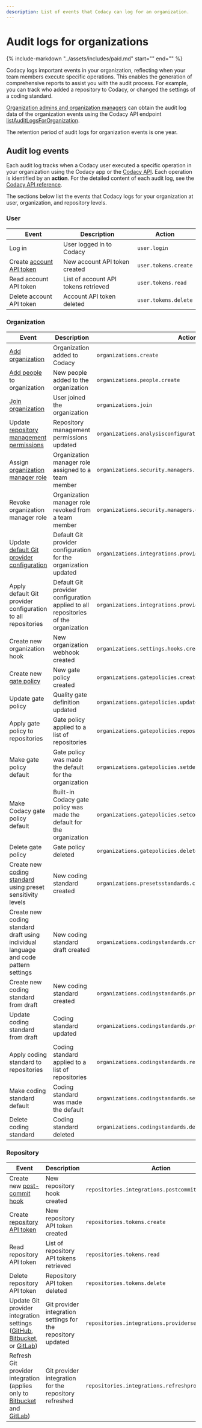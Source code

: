 ```yaml
---
description: List of events that Codacy can log for an organization.
---
```


# Audit logs for organizations

{%
    include-markdown "../assets/includes/paid.md"
    start="<!--paid-feature-business-start-->"
    end="<!--paid-feature-business-end-->"
%}

Codacy logs important events in your organization, reflecting when your team members execute specific operations. This enables the generation of comprehensive reports to assist you with the audit process. For example, you can track who added a repository to Codacy, or changed the settings of a coding standard.

[Organization admins and organization managers](./roles-and-permissions-for-organizations.md) can obtain the audit log data of the organization events using the Codacy API endpoint [listAuditLogsForOrganization](https://api.codacy.com/api/api-docs#listauditlogsfororganization).

The retention period of audit logs for organization events is one year.

## Audit log events

Each audit log tracks when a Codacy user executed a specific operation in your organization using the Codacy app or the [Codacy API](https://api.codacy.com/api/api-docs#codacy-api). Each operation is identified by an **action**. For the detailed content of each audit log, see the [Codacy API reference](https://api.codacy.com/api/api-docs#listauditlogsfororganization).

The sections below list the events that Codacy logs for your organization at user, organization, and repository levels.

### User

|Event|Description|Action|
|-----|-----------|------|
|Log in|User logged in to Codacy|`user.login`|
|Create [account API token](../codacy-api/api-tokens.md#account-api-tokens)|New account API token created|`user.tokens.create`|
|Read account API token|List of account API tokens retrieved|`user.tokens.read`|
|Delete account API token|Account API token deleted|`user.tokens.delete`|

### Organization

|Event|Description|Action|
|-----|-----------|------|
|[Add organization](./what-are-organizations.md#adding-an-organization)|Organization added to Codacy|`organizations.create`|
|[Add people](./managing-people.md#adding-people) to organization|New people added to the organization|`organizations.people.create`|
|[Join organization](./managing-people.md#joining)|User joined the organization|`organizations.join`|
|Update [repository management permissions](./roles-and-permissions-for-organizations.md#change-analysis-configuration)|Repository management permissions updated|`organizations.analysisconfigurationminimumpermission.update`|
|Assign [organization manager role](./roles-and-permissions-for-organizations.md#managing-the-organization-manager-role)|Organization manager role assigned to a team member|`organizations.security.managers.create`|
|Revoke organization manager role|Organization manager role revoked from a team member|`organizations.security.managers.delete`|
|Update [default Git provider configuration](./integrations/default-git-provider-integration-settings.md)|Default Git provider configuration for the organization updated|`organizations.integrations.providersettings.update`|
|Apply default Git provider configuration to all repositories|Default Git provider configuration applied to all repositories of the organization|`organizations.integrations.providersettings.apply`|
|Create new organization hook|New organization webhook created|`organizations.settings.hooks.create`|
|Create new [gate policy](./using-gate-policies.md)|New gate policy created|`organizations.gatepolicies.create`|
|Update gate policy|Quality gate definition updated|`organizations.gatepolicies.update`|
|Apply gate policy to repositories|Gate policy applied to a list of repositories|`organizations.gatepolicies.repositories.apply`|
|Make gate policy default|Gate policy was made the default for the organization|`organizations.gatepolicies.setdefault`|
|Make Codacy gate policy default|Built-in Codacy gate policy was made the default for the organization|`organizations.gatepolicies.setcodacydefault`|
|Delete gate policy|Gate policy deleted|`organizations.gatepolicies.delete`|
|Create new [coding standard](./using-coding-standards.md) using preset sensitivity levels|New coding standard created|`organizations.presetsstandards.create`|
|Create new coding standard draft using individual language and code pattern settings|New coding standard draft created|`organizations.codingstandards.create`|
|Create new coding standard from draft|New coding standard created|`organizations.codingstandards.promote`|
|Update coding standard from draft|Coding standard updated|`organizations.codingstandards.promote`|
|Apply coding standard to repositories|Coding standard applied to a list of repositories|`organizations.codingstandards.repositories.apply`|
|Make coding standard default|Coding standard was made the default|`organizations.codingstandards.setdefault`|
|Delete coding standard|Coding standard deleted|`organizations.codingstandards.delete`|

### Repository

|Event|Description|Action|
|-----|-----------|------|
|Create new [post-commit hook](../repositories-configure/integrations/post-commit-hooks.md)|New repository hook created|`repositories.integrations.postcommithook`|
|Create [repository API token](../codacy-api/api-tokens.md#repository-api-tokens)|New repository API token created|`repositories.tokens.create`|
|Read repository API token|List of repository API tokens retrieved|`repositories.tokens.read`|
|Delete repository API token|Repository API token deleted|`repositories.tokens.delete`|
|Update Git provider integration settings<br>([GitHub](../repositories-configure/integrations/github-integration.md#configuring), [Bitbucket](../repositories-configure/integrations/bitbucket-integration.md#configuring), or [GitLab](../repositories-configure/integrations/gitlab-integration.md#configuring))|Git provider integration settings for the repository updated|`repositories.integrations.providersettings.update`|
|Refresh Git provider integration<br>(applies only to [Bitbucket](../repositories-configure/integrations/bitbucket-integration.md#refreshing) and [GitLab](../repositories-configure/integrations/gitlab-integration.md#refreshing))|Git provider integration for the repository refreshed|`repositories.integrations.refreshprovider`|
